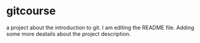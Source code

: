 # gitcourse
a project about the introduction to git. I am editing the README file. Adding some more deatails 
about the project description.  
